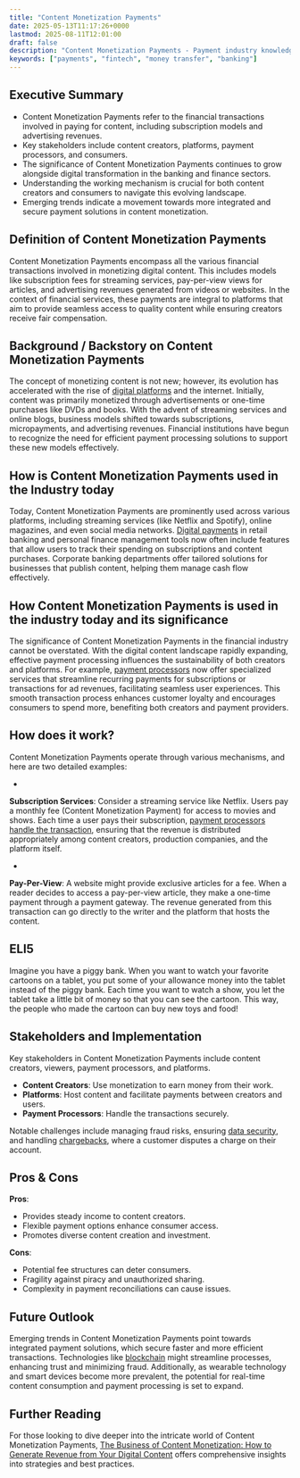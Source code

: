 ```yaml
---
title: "Content Monetization Payments"
date: 2025-05-13T11:17:26+0000
lastmod: 2025-08-11T12:01:00
draft: false
description: "Content Monetization Payments - Payment industry knowledge and insights"
keywords: ["payments", "fintech", "money transfer", "banking"]
---
```


## Executive Summary

- Content Monetization Payments refer to the financial transactions involved in paying for content, including subscription models and advertising revenues.
- Key stakeholders include content creators, platforms, payment processors, and consumers.
- The significance of Content Monetization Payments continues to grow alongside digital transformation in the banking and finance sectors.
- Understanding the working mechanism is crucial for both content creators and consumers to navigate this evolving landscape.
- Emerging trends indicate a movement towards more integrated and secure payment solutions in content monetization.

## Definition of Content Monetization Payments
Content Monetization Payments encompass all the various financial transactions involved in monetizing digital content. This includes models like subscription fees for streaming services, pay-per-view views for articles, and advertising revenues generated from videos or websites. In the context of financial services, these payments are integral to platforms that aim to provide seamless access to quality content while ensuring creators receive fair compensation.

## Background / Backstory on Content Monetization Payments
The concept of monetizing content is not new; however, its evolution has accelerated with the rise of [digital platforms](https://faisalkhanllc.xyz/resources/payments-wiki/e/e-commerce-platforms/) and the internet. Initially, content was primarily monetized through advertisements or one-time purchases like DVDs and books. With the advent of streaming services and online blogs, business models shifted towards subscriptions, micropayments, and advertising revenues. Financial institutions have begun to recognize the need for efficient payment processing solutions to support these new models effectively.

## How is Content Monetization Payments used in the Industry today
Today, Content Monetization Payments are prominently used across various platforms, including streaming services (like Netflix and Spotify), online magazines, and even social media networks. [Digital payments](https://faisalkhanllc.xyz/resources/payments-wiki/d/digital-payments/) in retail banking and personal finance management tools now often include features that allow users to track their spending on subscriptions and content purchases. Corporate banking departments offer tailored solutions for businesses that publish content, helping them manage cash flow effectively.

## How Content Monetization Payments is used in the industry today and its significance
The significance of Content Monetization Payments in the financial industry cannot be overstated. With the digital content landscape rapidly expanding, effective payment processing influences the sustainability of both creators and platforms. For example, [payment processors](https://faisalkhanllc.xyz/resources/payments-wiki/p/payment-processor/) now offer specialized services that streamline recurring payments for subscriptions or transactions for ad revenues, facilitating seamless user experiences. This smooth transaction process enhances customer loyalty and encourages consumers to spend more, benefiting both creators and payment providers.

## How does it work?
Content Monetization Payments operate through various mechanisms, and here are two detailed examples:

- 
**Subscription Services**: Consider a streaming service like Netflix. Users pay a monthly fee (Content Monetization Payment) for access to movies and shows. Each time a user pays their subscription, [payment processors handle the transaction](https://faisalkhanllc.xyz/resources/payments-wiki/r/recurring-payments/), ensuring that the revenue is distributed appropriately among content creators, production companies, and the platform itself.

- 
**Pay-Per-View**: A website might provide exclusive articles for a fee. When a reader decides to access a pay-per-view article, they make a one-time payment through a payment gateway. The revenue generated from this transaction can go directly to the writer and the platform that hosts the content.

## ELI5
Imagine you have a piggy bank. When you want to watch your favorite cartoons on a tablet, you put some of your allowance money into the tablet instead of the piggy bank. Each time you want to watch a show, you let the tablet take a little bit of money so that you can see the cartoon. This way, the people who made the cartoon can buy new toys and food!

## Stakeholders and Implementation
Key stakeholders in Content Monetization Payments include content creators, viewers, payment processors, and platforms.

- **Content Creators**: Use monetization to earn money from their work.
- **Platforms**: Host content and facilitate payments between creators and users.
- **Payment Processors**: Handle the transactions securely.

Notable challenges include managing fraud risks, ensuring [data security](https://faisalkhanllc.xyz/resources/payments-wiki/d/data-security/), and handling [chargebacks](https://faisalkhanllc.xyz/resources/payments-wiki/c/chargeback/), where a customer disputes a charge on their account.

## Pros & Cons
**Pros**:

- Provides steady income to content creators.
- Flexible payment options enhance consumer access.
- Promotes diverse content creation and investment.

**Cons**:

- Potential fee structures can deter consumers.
- Fragility against piracy and unauthorized sharing.
- Complexity in payment reconciliations can cause issues.

## Future Outlook
Emerging trends in Content Monetization Payments point towards integrated payment solutions, which secure faster and more efficient transactions. Technologies like [blockchain](https://faisalkhanllc.xyz/resources/payments-wiki/b/blockchain/) might streamline processes, enhancing trust and minimizing fraud. Additionally, as wearable technology and smart devices become more prevalent, the potential for real-time content consumption and payment processing is set to expand.

## Further Reading
For those looking to dive deeper into the intricate world of Content Monetization Payments, [The Business of Content Monetization: How to Generate Revenue from Your Digital Content](https://www.mightynetworks.com/resources/content-monetization) offers comprehensive insights into strategies and best practices.